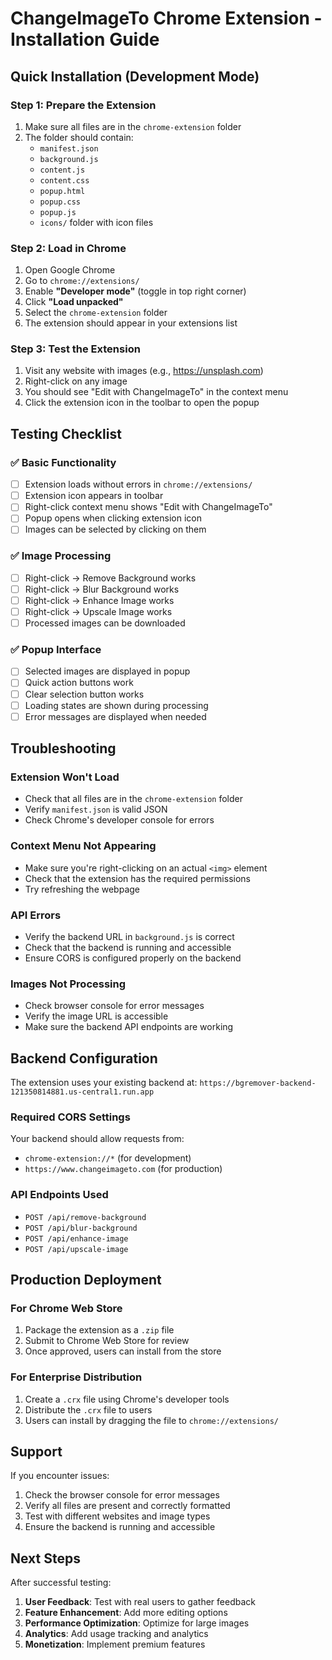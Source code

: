 # ChangeImageTo Chrome Extension - Installation Guide

## Quick Installation (Development Mode)

### Step 1: Prepare the Extension
1. Make sure all files are in the `chrome-extension` folder
2. The folder should contain:
   - `manifest.json`
   - `background.js`
   - `content.js`
   - `content.css`
   - `popup.html`
   - `popup.css`
   - `popup.js`
   - `icons/` folder with icon files

### Step 2: Load in Chrome
1. Open Google Chrome
2. Go to `chrome://extensions/`
3. Enable **"Developer mode"** (toggle in top right corner)
4. Click **"Load unpacked"**
5. Select the `chrome-extension` folder
6. The extension should appear in your extensions list

### Step 3: Test the Extension
1. Visit any website with images (e.g., https://unsplash.com)
2. Right-click on any image
3. You should see "Edit with ChangeImageTo" in the context menu
4. Click the extension icon in the toolbar to open the popup

## Testing Checklist

### ✅ Basic Functionality
- [ ] Extension loads without errors in `chrome://extensions/`
- [ ] Extension icon appears in toolbar
- [ ] Right-click context menu shows "Edit with ChangeImageTo"
- [ ] Popup opens when clicking extension icon
- [ ] Images can be selected by clicking on them

### ✅ Image Processing
- [ ] Right-click → Remove Background works
- [ ] Right-click → Blur Background works
- [ ] Right-click → Enhance Image works
- [ ] Right-click → Upscale Image works
- [ ] Processed images can be downloaded

### ✅ Popup Interface
- [ ] Selected images are displayed in popup
- [ ] Quick action buttons work
- [ ] Clear selection button works
- [ ] Loading states are shown during processing
- [ ] Error messages are displayed when needed

## Troubleshooting

### Extension Won't Load
- Check that all files are in the `chrome-extension` folder
- Verify `manifest.json` is valid JSON
- Check Chrome's developer console for errors

### Context Menu Not Appearing
- Make sure you're right-clicking on an actual `<img>` element
- Check that the extension has the required permissions
- Try refreshing the webpage

### API Errors
- Verify the backend URL in `background.js` is correct
- Check that the backend is running and accessible
- Ensure CORS is configured properly on the backend

### Images Not Processing
- Check browser console for error messages
- Verify the image URL is accessible
- Make sure the backend API endpoints are working

## Backend Configuration

The extension uses your existing backend at:
`https://bgremover-backend-121350814881.us-central1.run.app`

### Required CORS Settings
Your backend should allow requests from:
- `chrome-extension://*` (for development)
- `https://www.changeimageto.com` (for production)

### API Endpoints Used
- `POST /api/remove-background`
- `POST /api/blur-background`
- `POST /api/enhance-image`
- `POST /api/upscale-image`

## Production Deployment

### For Chrome Web Store
1. Package the extension as a `.zip` file
2. Submit to Chrome Web Store for review
3. Once approved, users can install from the store

### For Enterprise Distribution
1. Create a `.crx` file using Chrome's developer tools
2. Distribute the `.crx` file to users
3. Users can install by dragging the file to `chrome://extensions/`

## Support

If you encounter issues:
1. Check the browser console for error messages
2. Verify all files are present and correctly formatted
3. Test with different websites and image types
4. Ensure the backend is running and accessible

## Next Steps

After successful testing:
1. **User Feedback**: Test with real users to gather feedback
2. **Feature Enhancement**: Add more editing options
3. **Performance Optimization**: Optimize for large images
4. **Analytics**: Add usage tracking and analytics
5. **Monetization**: Implement premium features
